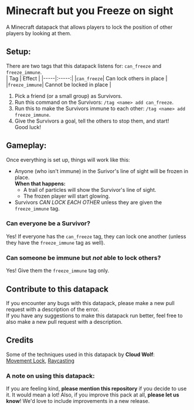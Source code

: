 # Minecraft but you Freeze on sight
A Minecraft datapack that allows players to lock the position of other players by looking at them.

## Setup:
There are two tags that this datapack listens for: `can_freeze` and `freeze_immune`.<br/>
| Tag | Effect |
|-----|:-----:|
|`can_freeze`| Can lock others in place |
|`freeze_immune`| Cannot be locked in place |

1. Pick a friend (or a small group) as Survivors. <br/>
2. Run this command on the Survivors: `/tag <name> add can_freeze`. <br/>
3. Run this to make the Survivors immune to each other: `/tag <name> add freeze_immune`. <br/>
4. Give the Survivors a goal, tell the others to stop them, and start! <br/>
Good luck!

## Gameplay:
Once everything is set up, things will work like this:

* Anyone (who isn't immune) in the Surivor's line of sight will be frozen in place. </br> **When that happens:**
  * A trail of particles will show the Survivor's line of sight.
  * The frozen player will start glowing.
* Survivors *CAN LOCK EACH OTHER* unless they are given the `freeze_immune` tag.

### Can everyone be a Survivor?
Yes! If everyone has the `can_freeze` tag, they can lock one another (unless they have the `freeze_immune` tag as well).
### Can someone be immune but *not* able to lock others?
Yes! Give them the `freeze_immune` tag only.

## Contribute to this datapack
If you encounter any bugs with this datapack, please make a new pull request with a description of the error. <br/>
If you have any suggestions to make this datapack run better, feel free to also make a new pull request with a description.

## Credits
Some of the techniques used in this datapack by **Cloud Wolf**:<br/>
[Movement Lock](https://www.youtube.com/watch?v=auwn5xe1BgU), [Raycasting](https://www.youtube.com/watch?v=fGlJpli5cYc)<br/>

### A note on using this datapack:
If you are feeling kind, **please mention this repository** if you decide to use it. It would mean a lot!
Also, if you improve this pack at all, **please let us know**! We'd love to include improvements in a new release.
